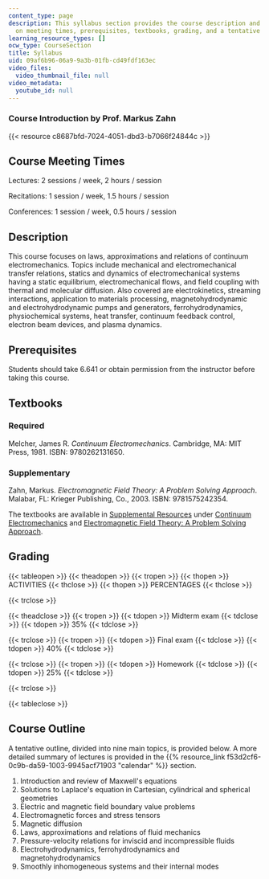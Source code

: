 ```yaml
---
content_type: page
description: This syllabus section provides the course description and information
  on meeting times, prerequisites, textbooks, grading, and a tentative course outline.
learning_resource_types: []
ocw_type: CourseSection
title: Syllabus
uid: 09af6b96-06a9-9a3b-01fb-cd49fdf163ec
video_files:
  video_thumbnail_file: null
video_metadata:
  youtube_id: null
---
```


### Course Introduction by Prof. Markus Zahn

{{< resource c8687bfd-7024-4051-dbd3-b7066f24844c >}}

Course Meeting Times
--------------------

Lectures: 2 sessions / week, 2 hours / session

Recitations: 1 session / week, 1.5 hours / session

Conferences: 1 session / week, 0.5 hours / session

Description
-----------

This course focuses on laws, approximations and relations of continuum electromechanics. Topics include mechanical and electromechanical transfer relations, statics and dynamics of electromechanical systems having a static equilibrium, electromechanical flows, and field coupling with thermal and molecular diffusion. Also covered are electrokinetics, streaming interactions, application to materials processing, magnetohydrodynamic and electrohydrodynamic pumps and generators, ferrohydrodynamics, physiochemical systems, heat transfer, continuum feedback control, electron beam devices, and plasma dynamics.

Prerequisites
-------------

Students should take 6.641 or obtain permission from the instructor before taking this course.

Textbooks
---------

### Required

Melcher, James R. _Continuum Electromechanics_. Cambridge, MA: MIT Press, 1981. ISBN: 9780262131650.

### Supplementary

Zahn, Markus. _Electromagnetic Field Theory: A Problem Solving Approach_. Malabar, FL: Krieger Publishing, Co., 2003. ISBN: 9781575242354.

The textbooks are available in [Supplemental Resources](/resources) under [Continuum Electromechanics](/courses/res-6-001-continuum-electromechanics-spring-2009) and [Electromagnetic Field Theory: A Problem Solving Approach](/courses/res-6-002-electromagnetic-field-theory-a-problem-solving-approach-spring-2008).

Grading
-------

{{< tableopen >}}
{{< theadopen >}}
{{< tropen >}}
{{< thopen >}}
ACTIVITIES
{{< thclose >}}
{{< thopen >}}
PERCENTAGES
{{< thclose >}}

{{< trclose >}}

{{< theadclose >}}
{{< tropen >}}
{{< tdopen >}}
Midterm exam
{{< tdclose >}}
{{< tdopen >}}
35%
{{< tdclose >}}

{{< trclose >}}
{{< tropen >}}
{{< tdopen >}}
Final exam
{{< tdclose >}}
{{< tdopen >}}
40%
{{< tdclose >}}

{{< trclose >}}
{{< tropen >}}
{{< tdopen >}}
Homework
{{< tdclose >}}
{{< tdopen >}}
25%
{{< tdclose >}}

{{< trclose >}}

{{< tableclose >}}

Course Outline
--------------

A tentative outline, divided into nine main topics, is provided below. A more detailed summary of lectures is provided in the {{% resource_link f53d2cf6-0c9b-da59-1003-9945acf71903 "calendar" %}} section.

1.  Introduction and review of Maxwell's equations
2.  Solutions to Laplace's equation in Cartesian, cylindrical and spherical geometries
3.  Electric and magnetic field boundary value problems
4.  Electromagnetic forces and stress tensors
5.  Magnetic diffusion
6.  Laws, approximations and relations of fluid mechanics
7.  Pressure-velocity relations for inviscid and incompressible fluids
8.  Electrohydrodynamics, ferrohydrodynamics and magnetohydrodynamics
9.  Smoothly inhomogeneous systems and their internal modes